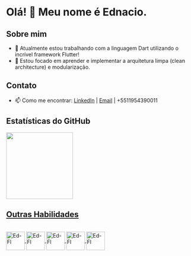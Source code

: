 # Olá! 👋 Meu nome é Ednacio.

## Sobre mim
- 🔭 Atualmente estou trabalhando com a linguagem Dart utilizando o incrível framework Flutter!
- 🌱 Estou focado em aprender e implementar a arquitetura limpa (clean architecture) e modularização.


## Contato
- 📫 Como me encontrar: [LinkedIn](https://www.linkedin.com/in/ednaciosouza-26in/) | [Email](mailto:ednacio.ssouza@gmail.com) | +5511954390011

## Estatísticas do GitHub
<div>
  <a href="https://github.com/Ednacio">
  <img height="180em" src="https://github-readme-stats.vercel.app/api/top-langs/?username=Ednacio&layout=compact&langs_count=7&theme=dark"/>

## Outras Habilidades
</div>
<div style="display: inline_block"><br>
  <img align="center" alt="Ed-Fl" height="50" width="50" src="https://cdn.jsdelivr.net/gh/devicons/devicon/icons/flutter/flutter-original.svg">
  <img align="center" alt="Ed-Fl" height="50" width="50" src="https://cdn.jsdelivr.net/gh/devicons/devicon/icons/dart/dart-original.svg">
  <img align="center" alt="Ed-Fl" height="50" width="50" src="https://cdn.jsdelivr.net/gh/devicons/devicon/icons/git/git-plain.svg">
  <img align="center" alt="Ed-Fl" height="50" width="50" src="https://cdn.jsdelivr.net/gh/devicons/devicon/icons/firebase/firebase-plain-wordmark.svg">
  <img align="center" alt="Ed-Fl" height="50" width="50" src="https://cdn.jsdelivr.net/gh/devicons/devicon/icons/google/google-original.svg">
          
<!-- Adicione mais imagens para outras tecnologias que você utiliza -->


